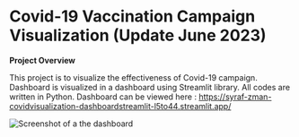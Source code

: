 # Covid-19 Vaccination Campaign Visualization (Update June 2023)
**Project Overview**

This project is to visualize the effectiveness of Covid-19 campaign.
Dashboard is visualized in a dashboard using Streamlit library.
All codes are written in Python.
Dashboard can be viewed here : https://syraf-zman-covidvisualization-dashboardstreamlit-l5to44.streamlit.app/



![Screenshot of a the dashboard](https://github.com/syraf-zman/covidVisualization/assets/134860489/fae097bc-a865-4dc2-894c-bcd0eb91be9d)
